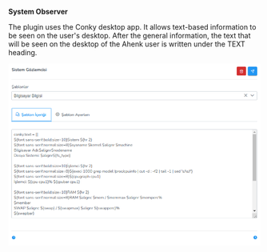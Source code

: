 **System Observer**

The plugin uses the Conky desktop app. It allows text-based information to be seen on the user's desktop. After the general information, the text that will be seen on the desktop of the Ahenk user is written under the TEXT heading.

[![System Observer](../images/computerManagement/systemMonitoring.png)](../images/computerManagement/systemMonitoring.png)
<link href=/lider3.0/assets/style.css rel=stylesheet></link>
